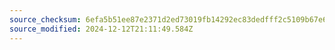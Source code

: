 ```yaml
---
source_checksum: 6efa5b51ee87e2371d2ed73019fb14292ec83dedfff2c5109b67e6cd3e0b21c6
source_modified: 2024-12-12T21:11:49.584Z
---
```


